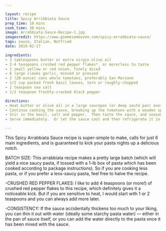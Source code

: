 ```yaml
---

layout: recipe
title: Spicy Arribbiata Sauce
prep_time: 10 mins
cook_time: 30 mins
image: Arrabbiata-Sauce-Recipe-1.jpg
imagecredit: https://www.gimmesomeoven.com/spicy-arrabbiata-sauce/
tags: sauce, Italian, NotTried
date: 2019-02-17

ingredients:
- 3 tablespoons butter or extra virgin olive oil
- 2-4 teaspoons crushed red pepper flakes*, or more/less to taste
- 1 small yellow or red onion, finely diced
- 6 large cloves garlic, minced or pressed
- 2 (28-ounce) cans whole tomatoes, preferably San Marzano
- 1/2 cup packed fresh basil leaves, torn or roughly-chopped
- 1 teaspoon sea salt
- 1/2 teaspoon freshly-cracked black pepper

directions:
- Heat butter or olive oil in a large saucepan (or deep sauté pan) over medium-high heat until melted.  Add crushed red pepper flakes and sauté for 2 minutes, stirring occasionally.  Add onions and sauté for 5 minutes or until softened and translucent, stirring occasionally.  Add garlic and sauté for 2 more minutes or until fragrant, stirring occasionally.  Add in the tomatoes and stir to combine.
- Continue cooking the sauce, breaking up the tomatoes with a wooden spoon (or potato masher) as you go, until the sauce reaches a low simmer.  Reduce heat to medium to maintain a steady simmer.  Then let the sauce continue to cook uncovered for about 25-30 minutes, stirring occasionally, until it has thickened** and reached your desired consistency.
- Stir in the basil, salt and pepper.  Then taste the sauce, and season with any extra salt, pepper and/or crushed red pepper flakes as needed.
- Serve immediately.  Or let the sauce cool and then refrigerate it in a sealed container for up to 4 days.

---
```


This Spicy Arrabbiata Sauce recipe is super-simple to make, calls for just 6 main ingredients, and is guaranteed to kick your pasta nights up a delicious notch.

BATCH SIZE: This arrabbiata recipe makes a pretty large batch (which will yield a nice saucy pasta, if tossed with a 1-lb box of pasta which has been cooked according to package instructions).  So if you are cooking less pasta, or if you prefer a less-saucy pasta, feel free to halve the recipe.

-CRUSHED RED PEPPER FLAKES: I like to add 4 teaspoons (or more!) of crushed red pepper flakes to this recipe, which definitely gives it a noticeable kick.  But if you are sensitive to heat, I would start with 1 or 2 teaspoons and you can always add more later.

-CONSISTENCY: If the sauce accidentally thickens too much to your liking, you can thin it out with water (ideally some starchy pasta water) — either in the pan of sauce itself, or you can add the water directly to the pasta once it has been mixed with the sauce.

